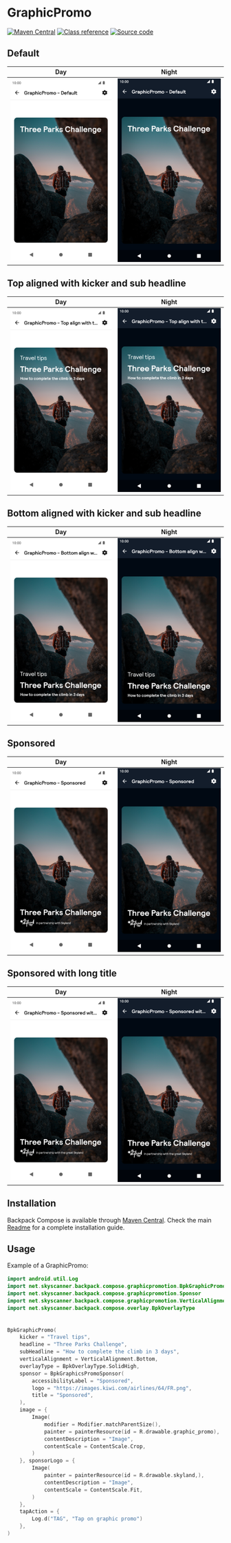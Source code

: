 # GraphicPromo

[![Maven Central](https://img.shields.io/maven-central/v/net.skyscanner.backpack/backpack-compose)](https://search.maven.org/artifact/net.skyscanner.backpack/backpack-compose)
[![Class reference](https://img.shields.io/badge/Class%20reference-Android-blue)](https://backpack.github.io/android/backpack-compose/net.skyscanner.backpack.compose.graphicpromotion)
[![Source code](https://img.shields.io/badge/Source%20code-GitHub-lightgrey)](https://github.com/Skyscanner/backpack-android/tree/main/backpack-compose/src/main/kotlin/net/skyscanner/backpack/compose/graphicpromotion)

## Default

| Day | Night |
| --- | --- |
| <img src="https://raw.githubusercontent.com/Skyscanner/backpack-android/main/docs/compose/GraphicPromo/screenshots/default.png" alt="GraphicPromo component" width="375" /> | <img src="https://raw.githubusercontent.com/Skyscanner/backpack-android/main/docs/compose/GraphicPromo/screenshots/default_dm.png" alt="GraphicPromo component - dark mode" width="375" /> |

## Top aligned with kicker and sub headline

| Day | Night |
| --- | --- |
| <img src="https://raw.githubusercontent.com/Skyscanner/backpack-android/main/docs/compose/GraphicPromo/screenshots/top-align-with-text.png" alt="GraphicPromo component" width="375" /> | <img src="https://raw.githubusercontent.com/Skyscanner/backpack-android/main/docs/compose/GraphicPromo/screenshots/top-align-with-text_dm.png" alt="GraphicPromo component - dark mode" width="375" /> |


## Bottom aligned with kicker and sub headline

| Day | Night |
| --- | --- |
| <img src="https://raw.githubusercontent.com/Skyscanner/backpack-android/main/docs/compose/GraphicPromo/screenshots/bottom-align-with-text.png" alt="GraphicPromo component" width="375" /> | <img src="https://raw.githubusercontent.com/Skyscanner/backpack-android/main/docs/compose/GraphicPromo/screenshots/bottom-align-with-text_dm.png" alt="GraphicPromo component - dark mode" width="375" /> |


## Sponsored

| Day | Night |
| --- | --- |
| <img src="https://raw.githubusercontent.com/Skyscanner/backpack-android/main/docs/compose/GraphicPromo/screenshots/sponsored.png" alt="Sponsored GraphicPromo component" width="375" /> | <img src="https://raw.githubusercontent.com/Skyscanner/backpack-android/main/docs/compose/GraphicPromo/screenshots/sponsored_dm.png" alt="Sponsored GraphicPromo component - dark mode" width="375" /> |


## Sponsored with long title

| Day                                                                                                                                                                                                     | Night |
|---------------------------------------------------------------------------------------------------------------------------------------------------------------------------------------------------------| --- |
| <img src="https://raw.githubusercontent.com/Skyscanner/backpack-android/main/docs/compose/GraphicPromo/screenshots/sponsored-with-long-title.png" alt="Sponsored GraphicPromo component" width="375" /> | <img src="https://raw.githubusercontent.com/Skyscanner/backpack-android/main/docs/compose/GraphicPromo/screenshots/sponsored-with-long-title_dm.png" alt="Sponsored GraphicPromo component - dark mode" width="375" /> |


## Installation

Backpack Compose is available through [Maven Central](https://search.maven.org/artifact/net.skyscanner.backpack/backpack-compose). Check the main [Readme](https://github.com/skyscanner/backpack-android#installation) for a complete installation guide.

## Usage

Example of a GraphicPromo:

```Kotlin
import android.util.Log
import net.skyscanner.backpack.compose.graphicpromotion.BpkGraphicPromo
import net.skyscanner.backpack.compose.graphicpromotion.Sponsor
import net.skyscanner.backpack.compose.graphicpromotion.VerticalAlignment
import net.skyscanner.backpack.compose.overlay.BpkOverlayType


BpkGraphicPromo(
    kicker = "Travel tips",
    headline = "Three Parks Challenge",
    subHeadline = "How to complete the climb in 3 days",
    verticalAlignment = VerticalAlignment.Bottom,
    overlayType = BpkOverlayType.SolidHigh,
    sponsor = BpkGraphicsPromoSponsor(
        accessibilityLabel = "Sponsored",
        logo = "https://images.kiwi.com/airlines/64/FR.png",
        title = "Sponsored",
    ),
    image = {
        Image(
            modifier = Modifier.matchParentSize(),
            painter = painterResource(id = R.drawable.graphic_promo),
            contentDescription = "Image",
            contentScale = ContentScale.Crop,
        )
    }, sponsorLogo = {
        Image(
            painter = painterResource(id = R.drawable.skyland,),
            contentDescription = "Image",
            contentScale = ContentScale.Fit,
        )
    },
    tapAction = {
        Log.d("TAG", "Tap on graphic promo")
    },
)
```
